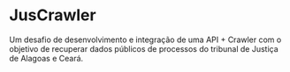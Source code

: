 # JusCrawler
Um desafio de desenvolvimento e integração de uma API + Crawler com o objetivo de recuperar dados públicos de processos do tribunal de Justiça de Alagoas e Ceará. 
